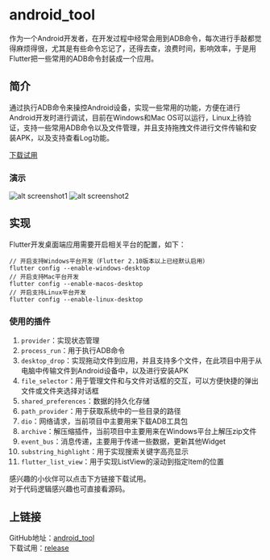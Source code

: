 # android_tool

作为一个Android开发者，在开发过程中经常会用到ADB命令，每次进行手敲都觉得麻烦得很，尤其是有些命令忘记了，还得去查，浪费时间，影响效率，于是用Flutter把一些常用的ADB命令封装成一个应用。

## 简介
通过执行ADB命令来操控Android设备，实现一些常用的功能，方便在进行Android开发时进行调试，目前在Windows和Mac OS可以运行，Linux上待验证，支持一些常用ADB命令以及文件管理，并且支持拖拽文件进行文件传输和安装APK，以及支持查看Log功能。

[下载试用](https://github.com/EaniaHuui/android_tool/releases)

### 演示
![alt screenshot1](https://github.com/EaniaHuui/android_tool/blob/main/screenshot/screenshot1.gif)
![alt screenshot2](https://github.com/EaniaHuui/android_tool/blob/main/screenshot/screenshot2.gif)

## 实现

Flutter开发桌面端应用需要开启相关平台的配置，如下：
```
// 开启支持Windows平台开发（Flutter 2.10版本以上已经默认启用）
flutter config --enable-windows-desktop
// 开启支持Mac平台开发
flutter config --enable-macos-desktop
// 开启支持Linux平台开发
flutter config --enable-linux-desktop
```

### 使用的插件

1. ``provider``：实现状态管理
2. ``process_run``：用于执行ADB命令
3. ``desktop_drop``：实现拖动文件到应用，并且支持多个文件，在此项目中用于从电脑中传输文件到Android设备中，以及进行安装APK
4. ``file_selector``：用于管理文件和与文件对话框的交互，可以方便快捷的弹出文件或文件夹选择对话框
5. ``shared_preferences``：数据的持久化存储
6. ``path_provider``：用于获取系统中的一些目录的路径
7. ``dio``：网络请求，当前项目中主要用来下载ADB工具包
8. ``archive``：解压缩插件，当前项目中主要用来在Windows平台上解压zip文件
9. ``event_bus``：消息传递，主要用于传递一些数据，更新其他Widget
10. ``substring_highlight``：用于实现搜索关键字高亮显示
11. ``flutter_list_view``：用于实现ListView的滚动到指定Item的位置  



感兴趣的小伙伴可以点击下方链接下载试用。  
对于代码逻辑感兴趣也可直接看源码。



## 上链接
GitHub地址：[android_tool](https://github.com/EaniaHuui/android_tool)  
下载试用：[release](https://github.com/EaniaHuui/android_tool/releases)

